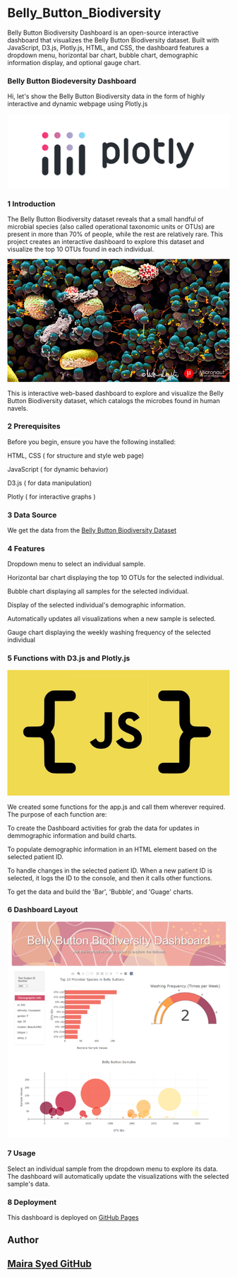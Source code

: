 
# Belly_Button_Biodiversity

Belly Button Biodiversity Dashboard is an open-source interactive dashboard that visualizes the Belly Button Biodiversity dataset. Built with JavaScript, D3.js, Plotly.js, HTML, and CSS, the dashboard features a dropdown menu, horizontal bar chart, bubble chart, demographic information display, and optional gauge chart.

### Belly Button Biodeversity Dashboard

Hi, let's show the Belly Button Biodiversity data in the form of highly interactive and dynamic webpage using Plotly.js


![Alt text](images/1_plotly.png)


### 1 Introduction 

The Belly Button Biodiversity dataset reveals that a small handful of microbial species (also called operational taxonomic units or OTUs) are present in more than 70% of people, while the rest are relatively rare. This project creates an interactive dashboard to explore this dataset and visualize the top 10 OTUs found in each individual.


![Alt text](images/2_intro.jpg)


This is interactive web-based dashboard to explore and visualize the Belly Button Biodiversity dataset, which catalogs the microbes found in human navels.


### 2 Prerequisites

Before you begin, ensure you have the following installed:

HTML, CSS ( for structure and style web page)

JavaScript ( for dynamic behavior)

D3.js ( for data manipulation)

Plotly ( for interactive graphs )


### 3 Data Source

We get the data from the [Belly Button Biodiversity Dataset](https://2u-data-curriculum-team.s3.amazonaws.com/dataviz-classroom/v1.1/14-Interactive-Web-Visualizations/02-Homework/samples.json)


### 4 Features

Dropdown menu to select an individual sample.

Horizontal bar chart displaying the top 10 OTUs for the selected individual.

Bubble chart displaying all samples for the selected individual.

Display of the selected individual's demographic information.

Automatically updates all visualizations when a new sample is selected.

Gauge chart displaying the weekly washing frequency of the selected individual


### 5 Functions with D3.js and Plotly.js


![Alt text](images/3_functions.jpg)


We created some functions for the app.js and call them wherever required. The purpose of each function are:

To create the Dashboard activities for grab the data for updates in demmographic information and build charts.

To populate demographic information in an HTML element based on the selected patient ID.

To handle changes in the selected patient ID. When a new patient ID is selected, it logs the ID to the console, and then it calls other functions.

To get the data and build the 'Bar', 'Bubble', and 'Guage' charts.


### 6 Dashboard Layout


![Alt text](images/4_layout.png)


### 7 Usage

Select an individual sample from the dropdown menu to explore its data. The dashboard will automatically update the visualizations with the selected sample's data.


### 8 Deployment

This dashboard is deployed on [GitHub Pages](https://github.com/mairasyed/belly-button-challenge.git)


## Author

## [Maira Syed GitHub](https://github.com/mairasyed)
